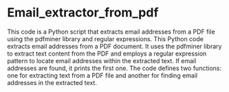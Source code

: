 # Email_extractor_from_pdf
This code is a Python script that extracts email addresses from a PDF file using the pdfminer library and regular expressions.
This Python code extracts email addresses from a PDF document. It uses the pdfminer library to extract text content from the PDF and employs a regular expression pattern to locate email addresses within the extracted text. If email addresses are found, it prints the first one. The code defines two functions: one for extracting text from a PDF file and another for finding email addresses in the extracted text.

